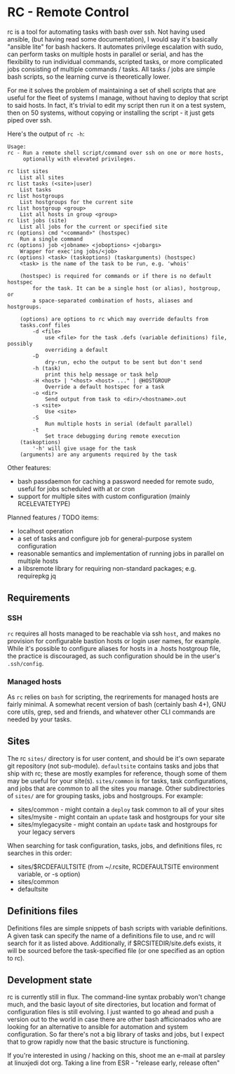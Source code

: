 # RC - Remote Control

rc is a tool for automating tasks with bash over ssh. Not having used ansible, (but having read some documentation), I would say it's basically "ansible lite" for bash hackers. It automates privilege escalation with sudo, can perform tasks on multiple hosts in parallel or serial, and has the flexibility to run individual commands, scripted tasks, or more complicated jobs consisting of multiple commands / tasks. All tasks / jobs are simple bash scripts, so the learning curve is theoretically lower.

For me it solves the problem of maintaining a set of shell scripts that are useful for the fleet of systems I manage, without having to deploy that script to said hosts. In fact, it's trivial to edit my script then run it on a test system, then on 50 systems, without copying or installing the script - it just gets piped over ssh.

Here's the output of `rc -h`:
```
Usage:
rc - Run a remote shell script/command over ssh on one or more hosts,
	 optionally with elevated privileges.

rc list sites
	List all sites
rc list tasks (<site>|user)
	List tasks
rc list hostgroups
	List hostgroups for the current site
rc list hostgroup <group>
	List all hosts in group <group>
rc list jobs (site)
	List all jobs for the current or specified site
rc (options) cmd "<command>" (hostspec)
	Run a single command
rc (options) job <jobname> <joboptions> <jobargs>
	Wrapper for exec'ing jobs/<job>
rc (options) <task> (taskoptions) (taskarguments) (hostspec)
	<task> is the name of the task to be run, e.g. 'whois'

	(hostspec) is required for commands or if there is no default hostspec
		for the task. It can be a single host (or alias), hostgroup, or
		a space-separated combination of hosts, aliases and hostgroups.

	(options) are options to rc which may override defaults from
	tasks.conf files
		-d <file>
			use <file> for the task .defs (variable definitions) file, possibly
			overriding a default
		-D
			dry-run, echo the output to be sent but don't send
		-h (task)
			print this help message or task help
		-H <host> | "<host> <host> ..." | @HOSTGROUP
			Override a default hostspec for a task
		-o <dir>
			Send output from task to <dir>/<hostname>.out
		-s <site>
			Use <site>
		-S
			Run multiple hosts in serial (default parallel)
		-t
			Set trace debugging during remote execution
	(taskoptions)
		'-h' will give usage for the task
	(arguments) are any arguments required by the task
```

Other features:

 * bash passdaemon for caching a password needed for remote sudo, useful for jobs scheduled with at or cron
 * support for multiple sites with custom configuration (mainly RCELEVATETYPE)

Planned features / TODO items:
 * localhost operation
 * a set of tasks and configure job for general-purpose system configuration
 * reasonable semantics and implementation of running jobs in parallel on multiple hosts
 * a libsremote library for requiring non-standard packages; e.g. requirepkg jq

## Requirements

### SSH

`rc` requires all hosts managed to be reachable via ssh `host`, and makes no
provision for configurable bastion hosts or login user names, for example.
While it's possible to configure aliases for hosts in a .hosts hostgroup file,
the practice is discouraged, as such configuration should be in the user's
`.ssh/config`.

### Managed hosts

As `rc` relies on `bash` for scripting, the reqrirements for managed hosts are
fairly minimal. A somewhat recent version of bash (certainly bash 4+), GNU
core utils, grep, sed and friends, and whatever other CLI commands are needed
by your tasks.

## Sites

The rc `sites/` directory is for user content, and should be it's own separate git repository (not sub-module). `defaultsite` contains tasks and jobs that ship with rc; these are mostly examples for reference, though some of them may be useful for your site(s). `sites/common` is for tasks, task configurations, and jobs that are common to all the sites you manage. Other subdirectories of `sites/` are for grouping tasks, jobs and hostgroups. For example:

* sites/common - might contain a `deploy` task common to all of your sites
* sites/mysite - might contain an `update` task and hostgroups for your site
* sites/mylegacysite - might contain an `update` task and hostgroups for your legacy servers

When searching for task configuration, tasks, jobs, and definitions files, rc searches in this order:
* sites/$RCDEFAULTSITE (from ~/.rcsite, RCDEFAULTSITE environment variable, or -s option)
* sites/common
* defaultsite

## Definitions files

Definitions files are simple snippets of bash scripts with variable
definitions. A given task can specify the name of a definitions file to use,
and rc will search for it as listed above. Additionally, if $RCSITEDIR/site.defs
exists, it will be sourced before the task-specified file (or one specified as
an option to rc).

## Development state

rc is currently still in flux. The command-line syntax probably won't change much, and the basic layout of site directories, but location and format of configuration files is still evolving. I just wanted to go ahead and push a version out to the world in case there are other bash afficionados who are looking for an alternative to ansible for automation and system configuration. So far there's not a big library of tasks and jobs, but I expect that to grow rapidly now that the basic structure is functioning.

If you're interested in using / hacking on this, shoot me an e-mail at parsley at linuxjedi dot org. Taking a line from ESR - "release early, release often"
